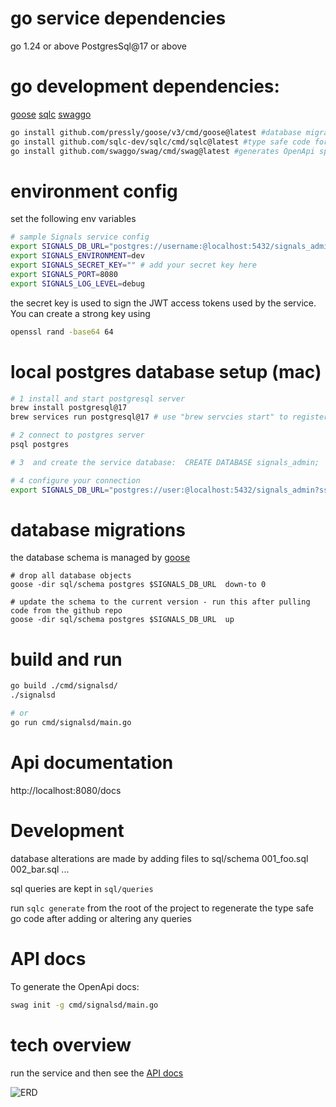 
# go service dependencies
go 1.24 or above
PostgresSql@17 or above

# go development dependencies:
 [goose](https://github.com/pressly/goose)
 [sqlc](https://github/sqlc-dev/sqlc)
 [swaggo](https://github.com/swaggo/swag)
``` bash
go install github.com/pressly/goose/v3/cmd/goose@latest #database migrations 
go install github.com/sqlc-dev/sqlc/cmd/sqlc@latest #type safe code for SQL queries
go install github.com/swaggo/swag/cmd/swag@latest #generates OpenApi specs from go comments

```

# environment config
set the following env variables
``` bash
# sample Signals service config
export SIGNALS_DB_URL="postgres://username:@localhost:5432/signals_admin?sslmode=disable"
export SIGNALS_ENVIRONMENT=dev
export SIGNALS_SECRET_KEY="" # add your secret key here
export SIGNALS_PORT=8080
export SIGNALS_LOG_LEVEL=debug
```

the secret key is used to sign the JWT access tokens used by the service.  You can create a strong key using
``` bash
openssl rand -base64 64
```

# local postgres database setup (mac)
``` bash
# 1 install and start postgresql server
brew install postgresql@17
brew services run postgresql@17 # use "brew servcies start" to register the service to start at login

# 2 connect to postgres server
psql postgres

# 3  and create the service database:  CREATE DATABASE signals_admin;

# 4 configure your connection 
export SIGNALS_DB_URL="postgres://user:@localhost:5432/signals_admin?sslmode=disable"
```

# database migrations
the database schema is managed by [goose](https://github.com/pressly/goose)
```
# drop all database objects
goose -dir sql/schema postgres $SIGNALS_DB_URL  down-to 0

# update the schema to the current version - run this after pulling code from the github repo
goose -dir sql/schema postgres $SIGNALS_DB_URL  up
```


# build and run
``` bash
go build ./cmd/signalsd/
./signalsd

# or
go run cmd/signalsd/main.go
```

# Api documentation
http://localhost:8080/docs

# Development
database alterations are made by adding files to sql/schema
001_foo.sql
002_bar.sql 
...

sql queries are kept in
`sql/queries`

run `sqlc generate` from the root of the project to regenerate the type safe go code after adding or altering any queries

# API docs
To generate the OpenApi docs:
```bash
swag init -g cmd/signalsd/main.go 
```

# tech overview
run the service and then see the [API docs](http://localhost:8080/docs)


![ERD](https://github.com/user-attachments/assets/07dad361-bbd7-4502-bc6c-6bb5ec575521)

